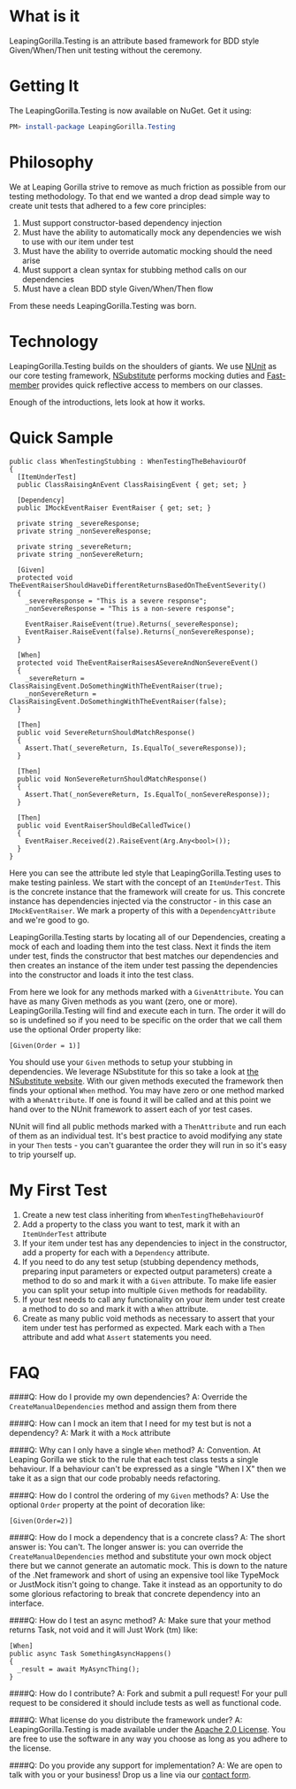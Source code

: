 What is it
==========

LeapingGorilla.Testing is an attribute based framework for BDD style Given/When/Then unit testing without the ceremony.

Getting It
==========

The LeapingGorilla.Testing is now available on NuGet. Get it using:

```PowerShell
PM> install-package LeapingGorilla.Testing
```

Philosophy
==========

We at Leaping Gorilla strive to remove as much friction as possible from our testing methodology. To that end we wanted a drop dead simple way to create unit tests that adhered to a few core principles:

1. Must support constructor-based dependency injection
2. Must have the ability to automatically mock any dependencies we wish to use with our item under test
3. Must have the ability to override automatic mocking should the need arise
4. Must support a clean syntax for stubbing method calls on our dependencies
5. Must have a clean BDD style Given/When/Then flow

From these needs LeapingGorilla.Testing was born.

Technology
==========

LeapingGorilla.Testing builds on the shoulders of giants. We use [NUnit](http://www.nunit.org/) as our core testing framework, [NSubstitute](http://nsubstitute.github.io/) performs mocking duties and [Fast-member](http://code.google.com/p/fast-member/) provides quick reflective access to members on our classes.

Enough of the introductions, lets look at how it works.

Quick Sample
============

```CSHARP
public class WhenTestingStubbing : WhenTestingTheBehaviourOf
{
  [ItemUnderTest]
  public ClassRaisingAnEvent ClassRaisingEvent { get; set; }

  [Dependency]
  public IMockEventRaiser EventRaiser { get; set; }

  private string _severeResponse;
  private string _nonSevereResponse;

  private string _severeReturn;
  private string _nonSevereReturn;

  [Given]
  protected void TheEventRaiserShouldHaveDifferentReturnsBasedOnTheEventSeverity()
  {
    _severeResponse = "This is a severe response";
    _nonSevereResponse = "This is a non-severe response";

    EventRaiser.RaiseEvent(true).Returns(_severeResponse);
    EventRaiser.RaiseEvent(false).Returns(_nonSevereResponse);
  }

  [When]
  protected void TheEventRaiserRaisesASevereAndNonSevereEvent()
  {
    _severeReturn = ClassRaisingEvent.DoSomethingWithTheEventRaiser(true);
    _nonSevereReturn = ClassRaisingEvent.DoSomethingWithTheEventRaiser(false);
  }

  [Then]
  public void SevereReturnShouldMatchResponse()
  {
    Assert.That(_severeReturn, Is.EqualTo(_severeResponse));
  }

  [Then]
  public void NonSevereReturnShouldMatchResponse()
  {
    Assert.That(_nonSevereReturn, Is.EqualTo(_nonSevereResponse));
  }

  [Then]
  public void EventRaiserShouldBeCalledTwice()
  {
    EventRaiser.Received(2).RaiseEvent(Arg.Any<bool>());
  }
}
```

Here you can see the attribute led style that LeapingGorilla.Testing uses to make testing painless. We start with the concept of an ```ItemUnderTest```. This is the concrete instance that the framework will create for us. This concrete instance has dependencies injected via the constructor - in this case an ```IMockEventRaiser```. We mark a property of this with a ```DependencyAttribute``` and we're good to go. 

LeapingGorilla.Testing starts by locating all of our Dependencies, creating a mock of each and loading them into the test class. Next it finds the item under test, finds the constructor that best matches our dependencies and then creates an instance of the item under test passing the dependencies into the constructor and loads it into the test class. 

From here we look for any methods marked with a ```GivenAttribute```. You can have as many Given methods as you want (zero, one or more). LeapingGorilla.Testing will find and execute each in turn. The order it will do so is undefined so if you need to be specific on the order that we call them use the optional Order property like:

```CSHARP
[Given(Order = 1)]
```

You should use your ```Given``` methods to setup your stubbing in dependencies. We leverage NSubstitute for this so take a look at [the NSubstitute website](http://nsubstitute.github.io/). With our given methods executed the framework then finds your optional ```When``` method. You may have zero or one method marked with a ```WhenAttribute```. If one is found it will be called and at this point we hand over to the NUnit framework to assert each of yor test cases. 

NUnit will find all public methods marked with a ```ThenAttribute``` and run each of them as an individual test. It's best practice to avoid modifying any state in your ```Then``` tests - you can't guarantee the order they will run in so it's easy to trip yourself up.

My First Test
=============

1. Create a new test class inheriting from ```WhenTestingTheBehaviourOf```
2. Add a property to the class you want to test, mark it with an ```ItemUnderTest``` attribute
3. If your item under test has any dependencies to inject in the constructor, add a property for each with a ```Dependency``` attribute.
4. If you need to do any test setup (stubbing dependency methods, preparing input parameters or expected output parameters) create a method to do so and mark it with a ```Given``` attribute. To make life easier you can split your setup into multiple ```Given``` methods for readability.
5. If your test needs to call any functionality on your item under test create a method to do so and mark it with a ```When``` attribute.
6. Create as many public void methods as necessary to assert that your item under test has performed as expected. Mark each with a ```Then``` attribute and add what ```Assert``` statements you need.

FAQ
===

####Q: How do I provide my own dependencies?
A: Override the ```CreateManualDependencies``` method and assign them from there

####Q: How can I mock an item that I need for my test but is not a dependency?
A: Mark it with a ```Mock``` attribute

####Q: Why can I only have a single ```When``` method?
A: Convention. At Leaping Gorilla we stick to the rule that each test class tests a single behaviour. If a behaviour can't be expressed as a single "When I  X" then we take it as a sign that our code probably needs refactoring.

####Q: How do I control the ordering of my ```Given``` methods?
A: Use the optional ```Order``` property at the point of decoration like:

```CSHARP
[Given(Order=2)] 
```

####Q: How do I mock a dependency that is a concrete class?
A: The short answer is: You can't. The longer answer is: you can override the ```CreateManualDependencies``` method and substitute your own mock object there but we cannot generate an automatic mock. This is down to the nature of the .Net framework and short of using an expensive tool like TypeMock or JustMock itisn't going to change. Take it instead as an opportunity to do some glorious refactoring to break that concrete dependency into an interface.

####Q: How do I test an async method?
A: Make sure that your method returns Task, not void and it will Just Work (tm) like:

```CSHARP
[When]
public async Task SomethingAsyncHappens()
{
  _result = await MyAsyncThing();
}
```

####Q: How do I contribute?
A: Fork and submit a pull request! For your pull request to be considered it should include tests as well as functional code. 

####Q: What license do you distribute the framework under?
A: LeapingGorilla.Testing is made available under the [Apache 2.0 License](http://www.apache.org/licenses/LICENSE-2.0). You are free to use the software in any way you choose as long as you adhere to the license.

####Q: Do you provide any support for implementation?
A: We are open to talk with you or your business! Drop us a line via our [contact form](http://www.leapinggorilla.com/Home/Contact).
